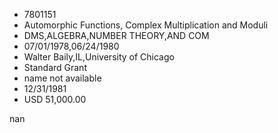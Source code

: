 
* 7801151
* Automorphic Functions, Complex Multiplication and Moduli
* DMS,ALGEBRA,NUMBER THEORY,AND COM
* 07/01/1978,06/24/1980
* Walter Baily,IL,University of Chicago
* Standard Grant
*   name not available
* 12/31/1981
* USD 51,000.00

nan
